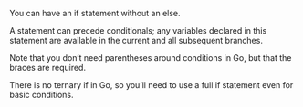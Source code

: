 You can have an if statement without an else.

A statement can precede conditionals; any variables declared in this statement are available in the current and all 
subsequent branches.

Note that you don’t need parentheses around conditions in Go, but that the braces are required.

There is no ternary if in Go, so you’ll need to use a full if statement even for basic conditions.